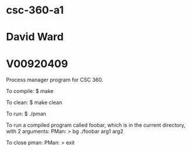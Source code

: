 # csc-360-a1
# David Ward
# V00920409

Process manager program for CSC 360.

To compile:
$ make

To clean:
$ make clean

To run:
$ ./pman

To run a compiled program called foobar, which is in the current directory, with 2 arguments:
PMan: > bg ./foobar arg1 arg2

To close pman:
PMan: > exit

